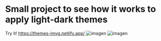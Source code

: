 # Small project to see how it works to apply light-dark themes

Try it! https://themes-jmvg.netlify.app/
![imagen](https://github.com/user-attachments/assets/665f7a9a-128f-40ae-81da-a820d43041a9)
![imagen](https://github.com/user-attachments/assets/b9c96057-af56-4066-9f72-267a8dd065c3)


